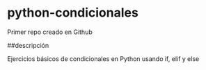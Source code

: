 # python-condicionales
Primer repo creado en Github

##descripción

Ejercicios básicos de condicionales en Python usando if, elif y else

